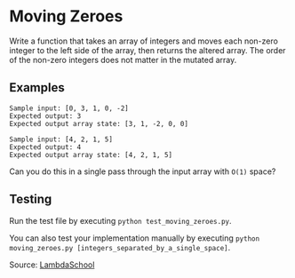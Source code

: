 # Moving Zeroes

Write a function that takes an array of integers and moves each non-zero integer to the left side of the array, then returns the altered array. The order of the non-zero integers does not matter in the mutated array.

## Examples
```
Sample input: [0, 3, 1, 0, -2]
Expected output: 3
Expected output array state: [3, 1, -2, 0, 0]
```

```
Sample input: [4, 2, 1, 5]
Expected output: 4
Expected output array state: [4, 2, 1, 5]
```

Can you do this in a single pass through the input array with `O(1)` space?

## Testing
Run the test file by executing `python test_moving_zeroes.py`.

You can also test your implementation manually by executing `python moving_zeroes.py [integers_separated_by_a_single_space]`.

Source: [LambdaSchool](https://github.com/LambdaSchool/cs-module-project-algorithms/tree/master/moving_zeroes)
